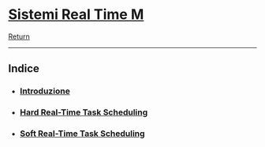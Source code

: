 # [Sistemi Real Time M](https://www.unibo.it/it/studiare/dottorati-master-specializzazioni-e-altra-formazione/insegnamenti?codiceMateria=72945&annoAccademico=2024&codiceCorso=5826&single=True&search=True)

[Return](../../README.md)

---

## Indice

- ### [Introduzione](./1_Introduzione.md)

- ### [Hard Real-Time Task Scheduling](./2_Hard_Real-Time_Task_Scheduling.md)

- ### [Soft Real-Time Task Scheduling](./3_Soft_Real-Time_Task_Scheduling.md)